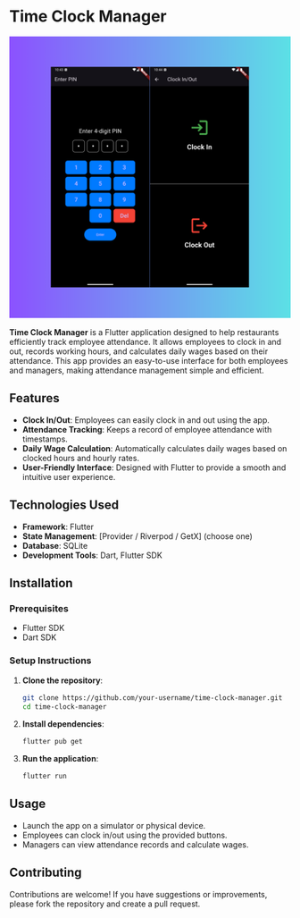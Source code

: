 # Time Clock Manager

![Clocks Image](https://raw.githubusercontent.com/aoncodev/timeclock_app/main/clock.png)

**Time Clock Manager** is a Flutter application designed to help restaurants efficiently track employee attendance. It allows employees to clock in and out, records working hours, and calculates daily wages based on their attendance. This app provides an easy-to-use interface for both employees and managers, making attendance management simple and efficient.

## Features

- **Clock In/Out**: Employees can easily clock in and out using the app.
- **Attendance Tracking**: Keeps a record of employee attendance with timestamps.
- **Daily Wage Calculation**: Automatically calculates daily wages based on clocked hours and hourly rates.
- **User-Friendly Interface**: Designed with Flutter to provide a smooth and intuitive user experience.

## Technologies Used

- **Framework**: Flutter
- **State Management**: [Provider / Riverpod / GetX] (choose one)
- **Database**: SQLite
- **Development Tools**: Dart, Flutter SDK

## Installation

### Prerequisites

- Flutter SDK
- Dart SDK

### Setup Instructions

1. **Clone the repository**:

   ```bash
   git clone https://github.com/your-username/time-clock-manager.git
   cd time-clock-manager
   ```

2. **Install dependencies**:

   ```bash
   flutter pub get
   ```

3. **Run the application**:

   ```bash
   flutter run
   ```

## Usage

- Launch the app on a simulator or physical device.
- Employees can clock in/out using the provided buttons.
- Managers can view attendance records and calculate wages.

## Contributing

Contributions are welcome! If you have suggestions or improvements, please fork the repository and create a pull request.
